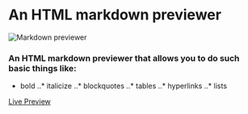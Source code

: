 # An HTML markdown previewer
![Markdown previewer](https://res.cloudinary.com/dffnnfo2w/image/upload/v1573602802/markdown_pbbfa6.png)

### An HTML markdown previewer that allows you to do such basic things like: 

* bold 
..* italicize
..* blockquotes
..* tables
..* hyperlinks
..* lists

[Live Preview](https://codepen.io/Adrian540/full/NWWqJRp)


